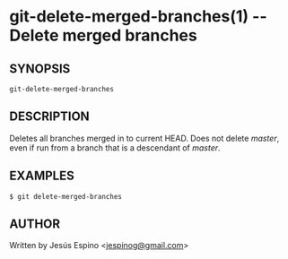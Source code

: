 git-delete-merged-branches(1) -- Delete merged branches
=====================================================

## SYNOPSIS

`git-delete-merged-branches`

## DESCRIPTION

  Deletes all branches merged in to current HEAD. Does not delete *master*, even if run from a branch that is
  a descendant of *master*.

## EXAMPLES

    $ git delete-merged-branches

## AUTHOR

Written by Jesús Espino &lt;<jespinog@gmail.com>&gt;
